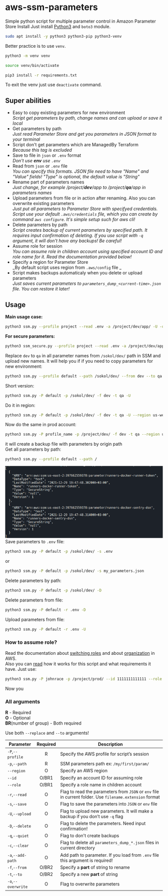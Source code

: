 # aws-ssm-parameters

Simple python script for multiple parameter control in Amazon Parameter
Store Install Just install
[Python3](https://www.python.org/downloads/) and `boto3` module.

``` bash
sudo apt install -y python3 python3-pip python3-venv
```

Better practice is to use `venv`.

``` bash
python3 -m venv venv
```

``` bash
source venv/bin/activate
```

``` bash
pip3 install -r requirements.txt
```

To exit the venv just use `deactivate` command.

## Super abilities
* Easy to copy existing parameters for new environment  
_Script get parameters by path, change names and can upload or save it local_
* Get parameters by path  
_Just read Parameter Store and get you parameters in JSON format to your terminal_
* Script don't get parameters which are ManagedBy Terraform  
_Because  this tag is excluded_
* Save to file in `json` or `.env` format  
_Don't use **env** use `.env`_
* Read from `json` or `.env` file  
_You can specify this formats. JSON file need to have "Name" and "Value" fields! "Type" is optional, the default value is "String"_
* Rename part of parameters names  
_Just change, for example /project/**dev**/app to /project/**qa**/app in parameters names_
* Upload parameters from file or in action after renaming. Also you can overwrite existing parameters  
_Just put all parameters to Parameter Store with specifyed credentials. Script use your default `.aws/credentials` file, which you can create by command `aws configure`. It's simple setup such for aws cli!_
* Delete parameters by path  
_Script creates backup of current parameters by specified path. It requires input confirmation of deleting. If you use script with `-q` argument, it will don't have any backups! Be careful!_
* Assume role for session  
_You can assume role in children account using specified account ID and role name for it. Read the documentation provided below!_
* Specify a region for Parameter Store  
_By default script uses region from `.aws/config` file _
* Script makes backups automaticaly when you delete or upload parameters  
_Just saves current parameters to `parameters_dump_<current-time>.json` file. You can restore it later!_

## Usage
**Main usage case:**
```bash
python3 ssm.py --profile project --read .env -a /project/dev/app/ -U -o
```
**For secure parameters:**
```bash
python3 ssm_secure.py --profile project --read .env -a /project/dev/app/ -U -o
```
Replace `dev` to `qa` in all parameter names from `/sokol/dev/` path in SSM and upload new names. It will help you if if you need to copy parameters for new environment:
``` bash
python3 ssm.py --profile default --path /sokol/dev/ --from dev --to qa --upload
```
Short version:
```bash
python3 ssm.py -P default -p /sokol/dev/ -f dev -t qa -U
```
Do it in region:
```bash
python3 ssm.py -P default -p /sokol/dev/ -f dev -t qa -U --region us-west-2
```
Now do the same in prod account:
```bash
python3 ssm.py -P profile_name -p /project/dev/ -f dev -t qa --region us-west-1 --id 1111111111111 --role ProductionRoleForExample
```
it will create a backup file with parameters by origin path  
Get all parameters by path:
``` bash
python3 ssm.py --profile default --path /
```
![Output](./images/2022-05-18_15-48.png "Output")  
Save parameters to `.env` file:
```bash
python3 ssm.py -P default -p /sokol/dev/ -s .env
```
or
```bash
python3 ssm.py -P default -p /sokol/dev/ -s my_parameters.json
```
Delete parameters by path:
``` bash
python3 ssm.py -P default -p /sokol/dev/ -D
```
Delete parameters from file:
```bash
python3 ssm.py -P default -r .env -D
```
Upload parameters from file:
```bash
python3 ssm.py -P default -r .env -U
```


### How to assume role?

Read the documentation about [switching roles](https://docs.aws.amazon.com/IAM/latest/UserGuide/id_roles_use_switch-role-cli.html) and about [organization](https://docs.aws.amazon.com/organizations/latest/userguide/orgs_tutorials_basic.html) in AWS.  
Also you can [read](https://aws.amazon.com/ru/premiumsupport/knowledge-center/lambda-function-assume-iam-role/) how it works for this script and what requirements it have.
Just use:
``` bash
python3 ssm.py -P johnrace -p /project/prod/ --id 1111111111111 --role ProductionRoleForExample
```
Now you 

### All arguments
**R** - Required  
**O** - Optional  
**BR**(number of group) - Both required

Use both `--replace` and `--to` arguments!

| Parameter           | Required | Description                                                                                              |
|---------------------|:--------:|----------------------------------------------------------------------------------------------------------|
| `-P`,`--profile`  | R        | Specify the AWS profile for script’s session                                                             |
| `-p`,`--path`      | R        | SSM parameters path ex: `/my/first/param/`                                                               |
| `--region`          | O        | Specify an AWS region                                                                                    |
| `--id`              | O/BR1    | Specify an account ID for assuming role                                                                  |
| `--role`            | O/BR1    | Specify a role name in children account                                                                  |
| `-r`,`--read`      | O        | Flag to read the parameters from `JSON` or `env` file in current folder. Use `filename.extension` format |
| `-s`,`--save`      | O        | Flag to save the parameters into `JSON` or `env` file                                                    |
| `-U`,`--upload`    | O        | Flag to upload new parameters. It will make a backup if you don’t use `-q` flag                          |
| `-D`,`--delete`    | O        | Flag to delete the parameters. Need input confirmation!                                                  |
| `-q`,`--quiet`     | O        | Flag to don't create backups                                                                             |
| `-c`,`--clear`     | O        | Flag to delete all `parameters_dump_*.json` files in current directory                                   |
| `-a`,`--add-path`  | O        | Add path to parameter. If you load from `.env` file this argument is required!                           |
| `-f`,`--from`      | O/BR2    | Specify a **part** of string to rename                                                                   |
| `-t`,`--to`        | O/BR2    | Specify a new **part** of string                                                                         |
| `-o`,`--overwrite` | O        | Flag to overwrite parameters                                                                             |
